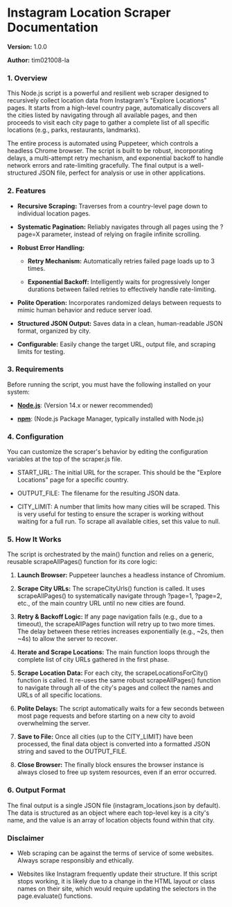 Instagram Location Scraper Documentation
========================================

**Version:** 1.0.0

**Author:** tim021008-la

### **1\. Overview**

This Node.js script is a powerful and resilient web scraper designed to recursively collect location data from Instagram's "Explore Locations" pages. It starts from a high-level country page, automatically discovers all the cities listed by navigating through all available pages, and then proceeds to visit each city page to gather a complete list of all specific locations (e.g., parks, restaurants, landmarks).

The entire process is automated using Puppeteer, which controls a headless Chrome browser. The script is built to be robust, incorporating delays, a multi-attempt retry mechanism, and exponential backoff to handle network errors and rate-limiting gracefully. The final output is a well-structured JSON file, perfect for analysis or use in other applications.

### **2\. Features**

*   **Recursive Scraping:** Traverses from a country-level page down to individual location pages.
    
*   **Systematic Pagination:** Reliably navigates through all pages using the ?page=X parameter, instead of relying on fragile infinite scrolling.
    
*   **Robust Error Handling:**
    
    *   **Retry Mechanism:** Automatically retries failed page loads up to 3 times.
        
    *   **Exponential Backoff:** Intelligently waits for progressively longer durations between failed retries to effectively handle rate-limiting.
        
*   **Polite Operation:** Incorporates randomized delays between requests to mimic human behavior and reduce server load.
    
*   **Structured JSON Output:** Saves data in a clean, human-readable JSON format, organized by city.
    
*   **Configurable:** Easily change the target URL, output file, and scraping limits for testing.
    

### **3\. Requirements**

Before running the script, you must have the following installed on your system:

*   [**Node.js**](https://nodejs.org/en/): (Version 14.x or newer recommended)
    
*   [**npm**](https://www.npmjs.com/get-npm): (Node.js Package Manager, typically installed with Node.js)
    

### **4\. Configuration**

You can customize the scraper's behavior by editing the configuration variables at the top of the scraper.js file.

*   START\_URL: The initial URL for the scraper. This should be the "Explore Locations" page for a specific country.
    
*   OUTPUT\_FILE: The filename for the resulting JSON data.
    
*   CITY\_LIMIT: A number that limits how many cities will be scraped. This is very useful for testing to ensure the scraper is working without waiting for a full run. To scrape all available cities, set this value to null.
    

### **5\. How It Works**

The script is orchestrated by the main() function and relies on a generic, reusable scrapeAllPages() function for its core logic:

1.  **Launch Browser:** Puppeteer launches a headless instance of Chromium.
    
2.  **Scrape City URLs:** The scrapeCityUrls() function is called. It uses scrapeAllPages() to systematically navigate through ?page=1, ?page=2, etc., of the main country URL until no new cities are found.
    
3.  **Retry & Backoff Logic:** If any page navigation fails (e.g., due to a timeout), the scrapeAllPages function will retry up to two more times. The delay between these retries increases exponentially (e.g., ~2s, then ~4s) to allow the server to recover.
    
4.  **Iterate and Scrape Locations:** The main function loops through the complete list of city URLs gathered in the first phase.
    
5.  **Scrape Location Data:** For each city, the scrapeLocationsForCity() function is called. It re-uses the same robust scrapeAllPages() function to navigate through all of the city's pages and collect the names and URLs of all specific locations.
    
6.  **Polite Delays:** The script automatically waits for a few seconds between most page requests and before starting on a new city to avoid overwhelming the server.
    
7.  **Save to File:** Once all cities (up to the CITY\_LIMIT) have been processed, the final data object is converted into a formatted JSON string and saved to the OUTPUT\_FILE.
    
8.  **Close Browser:** The finally block ensures the browser instance is always closed to free up system resources, even if an error occurred.
    

### **6\. Output Format**

The final output is a single JSON file (instagram\_locations.json by default). The data is structured as an object where each top-level key is a city's name, and the value is an array of location objects found within that city.

### **Disclaimer**

*   Web scraping can be against the terms of service of some websites. Always scrape responsibly and ethically.
    
*   Websites like Instagram frequently update their structure. If this script stops working, it is likely due to a change in the HTML layout or class names on their site, which would require updating the selectors in the page.evaluate() functions.
